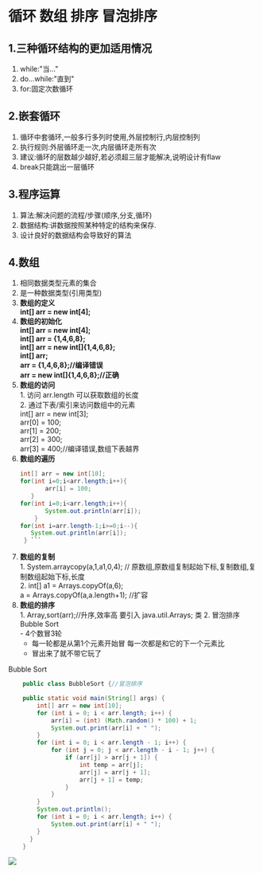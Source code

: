 # 循环 数组 排序 冒泡排序

## 1.三种循环结构的更加适用情况

   1. while:"当..."  
   2. do...while:"直到"  
   3. for:固定次数循环




## 2.嵌套循环

 1. 循环中套循环,一般多行多列时使用,外层控制行,内层控制列  
 2. 执行规则:外层循环走一次,内层循环走所有次  
 3. 建议:循环的层数越少越好,若必须超三层才能解决,说明设计有flaw  
 4. break只能跳出一层循环

## 3.程序运算
  1. 算法:解决问题的流程/步骤(顺序,分支,循环)
  2. 数据结构:讲数据按照某种特定的结构来保存.
  3. 设计良好的数据结构会导致好的算法  

## 4.数组

  1. 相同数据类型元素的集合
  2. 是一种数据类型(引用类型)
  3. **数组的定义**  
  	**int[] arr = new int[4];**
  4. **数组的初始化**  
  	**int[] arr = new int[4];**  
 	**int[] arr = {1,4,6,8};**  
 	**int[] arr = new int[]{1,4,6,8};**  
 	**int[] arr;**  
 	**arr = {1,4,6,8};//编译错误**  
 	**arr = new int[]{1,4,6,8};//正确**
  5. **数组的访问**  
 	1. 访问 arr.length 可以获取数组的长度  
 	2. 通过下表/索引来访问数组中的元素  
	 int[] arr = new int[3];  
 	arr[0]  = 100;  
 	arr[1] = 200;  
 	arr[2] = 300;  
 	arr[3] = 400;//编译错误,数组下表越界
  6. **数组的遍历**  
     ```java
     int[] arr = new int[10];  
     for(int i=0;i<arr.length;i++){  
     		arr[i] = 100;  
     	}  
     for(int i=0;i<arr.length;i++){  
    	 	System.out.println(arr[i]);  
     	 }  
     for(int i=arr.length-1;i>=0;i--){  
     	System.out.println(arr[i]);  
      } ```

  7. **数组的复制**  
 	1. System.arraycopy(a,1,a1,0,4);  //  原数组,原数组复制起始下标,复制数组,复制数组起始下标,长度  
 	2. int[] a1 = Arrays.copyOf(a,6);  
 	    a = Arrays.copyOf(a,a.length+1); //扩容
  8. **数组的排序**  
  	1. Array,sort(arr);//升序,效率高  要引入 java.util.Arrays; 类
  	2. 冒泡排序 Bubble Sort  
 		 - 4个数冒3轮  
       - 每一轮都是从第1个元素开始冒  每一次都是和它的下一个元素比  
       - 冒出来了就不带它玩了




Bubble Sort  

```java
    public class BubbleSort {//冒泡排序

    public static void main(String[] args) {
        int[] arr = new int[10];
        for (int i = 0; i < arr.length; i++) {
            arr[i] = (int) (Math.random() * 100) + 1;
            System.out.print(arr[i] + " ");
        }
        for (int i = 0; i < arr.length - 1; i++) {
            for (int j = 0; j < arr.length - i - 1; j++) {
                if (arr[j] > arr[j + 1]) {
                    int temp = arr[j];
                    arr[j] = arr[j + 1];
                    arr[j + 1] = temp;
                }
            }
        }
        System.out.println();
        for (int i = 0; i < arr.length; i++) {
            System.out.print(arr[i] + " ");
        }
      }
    }
```

![](https://timgsa.baidu.com/timg?image&quality=80&size=b9999_10000&sec=1507450488531&di=f56a9527a94e708edd63bfc22e27595c&imgtype=0&src=http%3A%2F%2Freal-time.oss-cn-beijing.aliyuncs.com%2Fimages%2F201604%2Fsource_img%2F2926_P_1461726459090.jpg)
